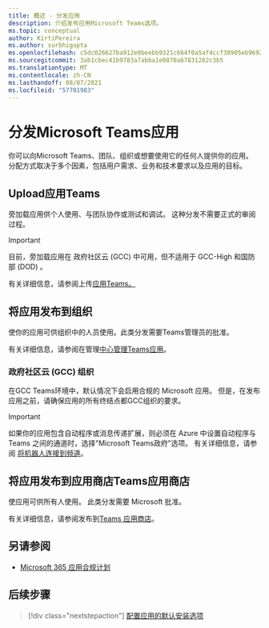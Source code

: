 ```yaml
---
title: 概述 - 分发应用
description: 介绍发布应用Microsoft Teams选项。
ms.topic: conceptual
author: KirtiPereira
ms.author: surbhigupta
ms.openlocfilehash: c5dc026627ba912e0beebb9321c664f0a5af4ccf38905eb969226da8103b9a4a
ms.sourcegitcommit: 3ab1cbec41b9783a7abba1e0870a67831282c3b5
ms.translationtype: MT
ms.contentlocale: zh-CN
ms.lasthandoff: 08/07/2021
ms.locfileid: "57701983"
---
```

# <a name="distribute-your-microsoft-teams-app"></a>分发Microsoft Teams应用

你可以向Microsoft Teams、团队、组织或想要使用它的任何人提供你的应用。 分配方式取决于多个因素，包括用户需求、业务和技术要求以及应用的目标。

## <a name="upload-your-app-in-teams"></a>Upload应用Teams

旁加载应用供个人使用、与团队协作或测试和调试。 这种分发不需要正式的审阅过程。

> [!IMPORTANT]
> 目前，旁加载应用在 政府社区云 (GCC) 中可用，但不适用于 GCC-High 和国防部 (DOD) 。

有关详细信息，请参阅上传[应用Teams。](apps-upload.md)

## <a name="publish-your-app-to-your-org"></a>将应用发布到组织

使你的应用可供组织中的人员使用。此类分发需要Teams管理员的批准。

有关详细信息，请参阅在管理[中心管理Teams应用](/MicrosoftTeams/manage-apps?toc=%2Fmicrosoftteams%2Fplatform%2Ftoc.json&bc=%2FMicrosoftTeams%2Fbreadcrumb%2Ftoc.json)。

### <a name="government-community-cloud-gcc-organizations"></a>政府社区云 (GCC) 组织

在GCC Teams环境中，默认情况下会启用合规的 Microsoft 应用。 但是，在发布应用之前，请确保应用的所有终结点都GCC组织的要求。

> [!IMPORTANT]
>如果你的应用包含自动程序或消息传递扩展，则必须在 Azure 中设置自动程序与 Teams 之间的通道时，选择"Microsoft Teams政府"选项。 有关详细信息，请参阅 [将机器人连接到频道](/azure/bot-service/bot-service-manage-channels?view=azure-bot-service-4.0&preserve-view=true)。

## <a name="publish-your-app-to-the-teams-store"></a>将应用发布到应用商店Teams应用商店

使应用可供所有人使用。 此类分发需要 Microsoft 批准。

有关详细信息，请参阅发布到[Teams 应用商店](~/concepts/deploy-and-publish/appsource/publish.md)。

## <a name="see-also"></a>另请参阅

* [Microsoft 365 应用合规计划](/microsoft-365-app-certification/overview)

## <a name="next-step"></a>后续步骤

> [!div class="nextstepaction"]
> [配置应用的默认安装选项](~/concepts/deploy-and-publish/add-default-install-scope.md)
